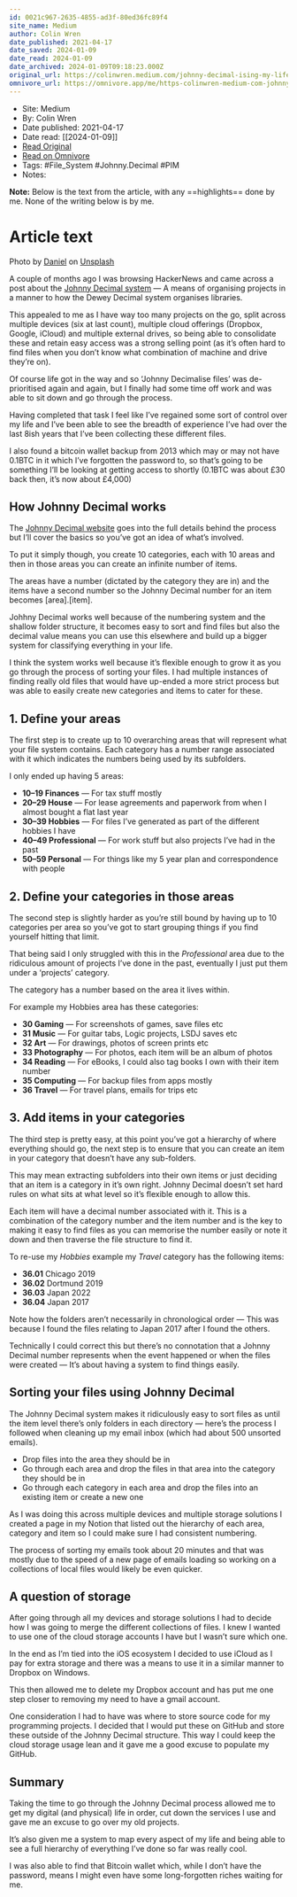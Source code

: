 ```yaml
---
id: 0021c967-2635-4855-ad3f-80ed36fc89f4
site_name: Medium
author: Colin Wren
date_published: 2021-04-17
date_saved: 2024-01-09
date_read: 2024-01-09
date_archived: 2024-01-09T09:18:23.000Z
original_url: https://colinwren.medium.com/johnny-decimal-ising-my-life-82ee453f79a4
omnivore_url: https://omnivore.app/me/https-colinwren-medium-com-johnny-decimal-ising-my-life-82-ee-45-18ced48bd90
---
```


 - Site: Medium
 - By: Colin Wren
 - Date published: 2021-04-17
 - Date read: [[2024-01-09]]
 - [Read Original](https://colinwren.medium.com/johnny-decimal-ising-my-life-82ee453f79a4)
 - [Read on Omnivore](https://omnivore.app/me/https-colinwren-medium-com-johnny-decimal-ising-my-life-82-ee-45-18ced48bd90)
 - Tags:  #File_System  #Johnny.Decimal  #PIM 
 - Notes: 

**Note:** Below is the text from the article, with any ==highlights== done by me. None of the writing below is by me.

# Article text
Photo by [Daniel](https://unsplash.com/@setbydaniel?utm%5Fsource=medium&utm%5Fmedium=referral) on [Unsplash](https://unsplash.com/?utm%5Fsource=medium&utm%5Fmedium=referral)

A couple of months ago I was browsing HackerNews and came across a post about the [Johnny Decimal system](https://johnnydecimal.com/) — A means of organising projects in a manner to how the Dewey Decimal system organises libraries.

This appealed to me as I have way too many projects on the go, split across multiple devices (six at last count), multiple cloud offerings (Dropbox, Google, iCloud) and multiple external drives, so being able to consolidate these and retain easy access was a strong selling point (as it’s often hard to find files when you don’t know what combination of machine and drive they’re on).

Of course life got in the way and so ‘Johnny Decimalise files’ was de-prioritised again and again, but I finally had some time off work and was able to sit down and go through the process.

Having completed that task I feel like I’ve regained some sort of control over my life and I’ve been able to see the breadth of experience I’ve had over the last 8ish years that I’ve been collecting these different files.

I also found a bitcoin wallet backup from 2013 which may or may not have 0.1BTC in it which I’ve forgotten the password to, so that’s going to be something I’ll be looking at getting access to shortly (0.1BTC was about £30 back then, it’s now about £4,000)

## How Johnny Decimal works

The [Johnny Decimal website](https://johnnydecimal.com/) goes into the full details behind the process but I’ll cover the basics so you’ve got an idea of what’s involved.

To put it simply though, you create 10 categories, each with 10 areas and then in those areas you can create an infinite number of items.

The areas have a number (dictated by the category they are in) and the items have a second number so the Johnny Decimal number for an item becomes \[area\].\[item\].

Johhny Decimal works well because of the numbering system and the shallow folder structure, it becomes easy to sort and find files but also the decimal value means you can use this elsewhere and build up a bigger system for classifying everything in your life.

I think the system works well because it’s flexible enough to grow it as you go through the process of sorting your files. I had multiple instances of finding really old files that would have up-ended a more strict process but was able to easily create new categories and items to cater for these.

## 1\. Define your areas

The first step is to create up to 10 overarching areas that will represent what your file system contains. Each category has a number range associated with it which indicates the numbers being used by its subfolders.

I only ended up having 5 areas:

* **10–19 Finances** — For tax stuff mostly
* **20–29 House** — For lease agreements and paperwork from when I almost bought a flat last year
* **30–39 Hobbies** — For files I’ve generated as part of the different hobbies I have
* **40–49 Professional** — For work stuff but also projects I’ve had in the past
* **50–59 Personal** — For things like my 5 year plan and correspondence with people

## 2\. Define your categories in those areas

The second step is slightly harder as you’re still bound by having up to 10 categories per area so you’ve got to start grouping things if you find yourself hitting that limit.

That being said I only struggled with this in the _Professional_ area due to the ridiculous amount of projects I’ve done in the past, eventually I just put them under a ‘projects’ category.

The category has a number based on the area it lives within.

For example my Hobbies area has these categories:

* **30 Gaming** — For screenshots of games, save files etc
* **31 Music** — For guitar tabs, Logic projects, LSDJ saves etc
* **32 Art** — For drawings, photos of screen prints etc
* **33 Photography** — For photos, each item will be an album of photos
* **34 Reading** — For eBooks, I could also tag books I own with their item number
* **35 Computing** — For backup files from apps mostly
* **36 Travel** — For travel plans, emails for trips etc

## 3\. Add items in your categories

The third step is pretty easy, at this point you’ve got a hierarchy of where everything should go, the next step is to ensure that you can create an item in your category that doesn’t have any sub-folders.

This may mean extracting subfolders into their own items or just deciding that an item is a category in it’s own right. Johnny Decimal doesn’t set hard rules on what sits at what level so it’s flexible enough to allow this.

Each item will have a decimal number associated with it. This is a combination of the category number and the item number and is the key to making it easy to find files as you can memorise the number easily or note it down and then traverse the file structure to find it.

To re-use my _Hobbies_ example my _Travel_ category has the following items:

* **36.01** Chicago 2019
* **36.02** Dortmund 2019
* **36.03** Japan 2022
* **36.04** Japan 2017

Note how the folders aren’t necessarily in chronological order — This was because I found the files relating to Japan 2017 after I found the others.

Technically I could correct this but there’s no connotation that a Johnny Decimal number represents when the event happened or when the files were created — It’s about having a system to find things easily.

## Sorting your files using Johnny Decimal

The Johnny Decimal system makes it ridiculously easy to sort files as until the item level there’s only folders in each directory — here’s the process I followed when cleaning up my email inbox (which had about 500 unsorted emails).

* Drop files into the area they should be in
* Go through each area and drop the files in that area into the category they should be in
* Go through each category in each area and drop the files into an existing item or create a new one

As I was doing this across multiple devices and multiple storage solutions I created a page in my Notion that listed out the hierarchy of each area, category and item so I could make sure I had consistent numbering.

The process of sorting my emails took about 20 minutes and that was mostly due to the speed of a new page of emails loading so working on a collections of local files would likely be even quicker.

## A question of storage

After going through all my devices and storage solutions I had to decide how I was going to merge the different collections of files. I knew I wanted to use one of the cloud storage accounts I have but I wasn’t sure which one.

In the end as I’m tied into the iOS ecosystem I decided to use iCloud as I pay for extra storage and there was a means to use it in a similar manner to Dropbox on Windows.

This then allowed me to delete my Dropbox account and has put me one step closer to removing my need to have a gmail account.

One consideration I had to have was where to store source code for my programming projects. I decided that I would put these on GitHub and store these outside of the Johnny Decimal structure. This way I could keep the cloud storage usage lean and it gave me a good excuse to populate my GitHub.

## Summary

Taking the time to go through the Johnny Decimal process allowed me to get my digital (and physical) life in order, cut down the services I use and gave me an excuse to go over my old projects.

It’s also given me a system to map every aspect of my life and being able to see a full hierarchy of everything I’ve done so far was really cool.

I was also able to find that Bitcoin wallet which, while I don’t have the password, means I might even have some long-forgotten riches waiting for me.
